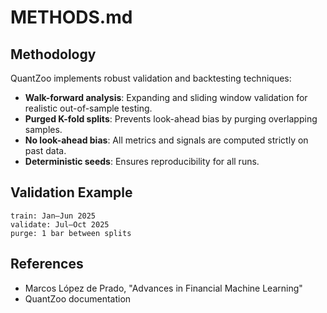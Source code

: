 # METHODS.md

## Methodology

QuantZoo implements robust validation and backtesting techniques:

- **Walk-forward analysis**: Expanding and sliding window validation for realistic out-of-sample testing.
- **Purged K-fold splits**: Prevents look-ahead bias by purging overlapping samples.
- **No look-ahead bias**: All metrics and signals are computed strictly on past data.
- **Deterministic seeds**: Ensures reproducibility for all runs.

## Validation Example
```
train: Jan–Jun 2025
validate: Jul–Oct 2025
purge: 1 bar between splits
```

## References
- Marcos López de Prado, "Advances in Financial Machine Learning"
- QuantZoo documentation
